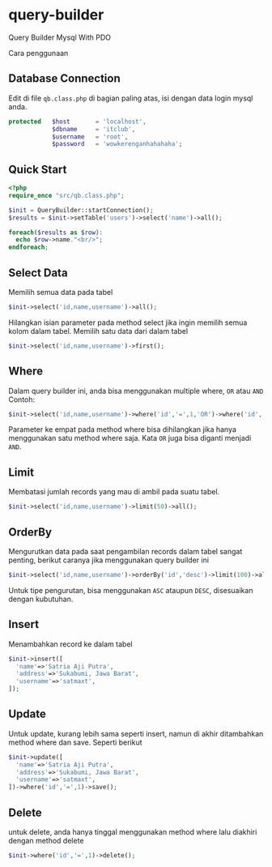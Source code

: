# query-builder
Query Builder Mysql With PDO

Cara penggunaan

## Database Connection
Edit di file ```qb.class.php``` di bagian paling atas, isi dengan data login mysql anda.
```php
protected	$host 		= 'localhost',
			$dbname 	= 'itclub',
			$username 	= 'root',
			$password 	= 'wowkerenganhahahaha';
```

## Quick Start
```php
<?php 
require_once "src/qb.class.php";

$init = QueryBuilder::startConnection();
$results = $init->setTable('users')->select('name')->all();

foreach($results as $row):
  echo $row->name."<br/>";
endforeach;

```

## Select Data
Memilih semua data pada tabel
```php
$init->select('id,name,username')->all();
```
Hilangkan isian parameter pada method select jika ingin memilih semua kolom dalam tabel.
Memilih satu data dari dalam tabel
```php
$init->select('id,name,username')->first();
```

## Where
Dalam query builder ini, anda bisa menggunakan multiple where, ```OR``` atau ```AND```
Contoh:
```php
$init->select('id,name,username')->where('id','=',1,'OR')->where('id','=',70)->all();
```

Parameter ke empat pada method where bisa dihilangkan jika hanya menggunakan satu method where saja. Kata ```OR``` juga bisa diganti menjadi ```AND```.

## Limit
Membatasi jumlah records yang mau di ambil pada suatu tabel.
```php
$init->select('id,name,username')->limit(50)->all();
```

## OrderBy
Mengurutkan data pada saat pengambilan records dalam tabel sangat penting, berikut caranya jika menggunakan query builder ini
```php
$init->select('id,name,username')->orderBy('id','desc')->limit(100)->all();
```
Untuk tipe pengurutan, bisa menggunakan ```ASC``` ataupun ```DESC```, disesuaikan dengan kubutuhan.

## Insert
Menambahkan record ke dalam tabel
```php
$init->insert([
  'name'=>'Satria Aji Putra',
  'address'=>'Sukabumi, Jawa Barat',
  'username'=>'satmaxt',
]);
```
## Update
Untuk update, kurang lebih sama seperti insert, namun di akhir ditambahkan method where dan save. Seperti berikut
```php
$init->update([
  'name'=>'Satria Aji Putra',
  'address'=>'Sukabumi, Jawa Barat',
  'username'=>'satmaxt',
])->where('id','=',1)->save();
```

## Delete
untuk delete, anda hanya tinggal menggunakan method where lalu diakhiri dengan method delete
```php
$init->where('id','=',1)->delete();
```
